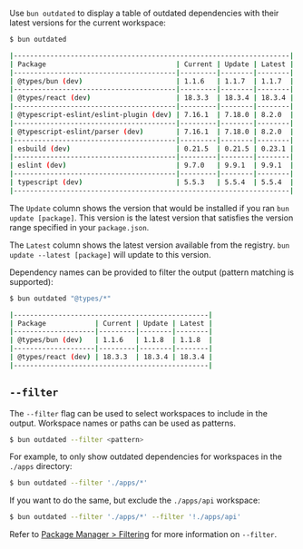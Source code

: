 Use `bun outdated` to display a table of outdated dependencies with their latest versions for the current workspace:

```sh
$ bun outdated

|--------------------------------------------------------------------|
| Package                                | Current | Update | Latest |
|----------------------------------------|---------|--------|--------|
| @types/bun (dev)                       | 1.1.6   | 1.1.7  | 1.1.7  |
|----------------------------------------|---------|--------|--------|
| @types/react (dev)                     | 18.3.3  | 18.3.4 | 18.3.4 |
|----------------------------------------|---------|--------|--------|
| @typescript-eslint/eslint-plugin (dev) | 7.16.1  | 7.18.0 | 8.2.0  |
|----------------------------------------|---------|--------|--------|
| @typescript-eslint/parser (dev)        | 7.16.1  | 7.18.0 | 8.2.0  |
|----------------------------------------|---------|--------|--------|
| esbuild (dev)                          | 0.21.5  | 0.21.5 | 0.23.1 |
|----------------------------------------|---------|--------|--------|
| eslint (dev)                           | 9.7.0   | 9.9.1  | 9.9.1  |
|----------------------------------------|---------|--------|--------|
| typescript (dev)                       | 5.5.3   | 5.5.4  | 5.5.4  |
|--------------------------------------------------------------------|
```

The `Update` column shows the version that would be installed if you ran `bun update [package]`. This version is the latest version that satisfies the version range specified in your `package.json`.

The `Latest` column shows the latest version available from the registry. `bun update --latest [package]` will update to this version.

Dependency names can be provided to filter the output (pattern matching is supported):

```sh
$ bun outdated "@types/*"

|------------------------------------------------|
| Package            | Current | Update | Latest |
|--------------------|---------|--------|--------|
| @types/bun (dev)   | 1.1.6   | 1.1.8  | 1.1.8  |
|--------------------|---------|--------|--------|
| @types/react (dev) | 18.3.3  | 18.3.4 | 18.3.4 |
|------------------------------------------------|
```

## `--filter`

The `--filter` flag can be used to select workspaces to include in the output. Workspace names or paths can be used as patterns.

```sh
$ bun outdated --filter <pattern>
```

For example, to only show outdated dependencies for workspaces in the `./apps` directory:

```sh
$ bun outdated --filter './apps/*'
```

If you want to do the same, but exclude the `./apps/api` workspace:

```sh
$ bun outdated --filter './apps/*' --filter '!./apps/api'
```

Refer to [Package Manager > Filtering](https://bun.sh/docs/cli/filter#bun-install-and-bun-outdated) for more information on `--filter`.
